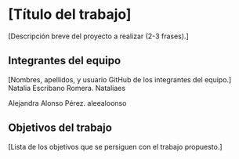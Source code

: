 # [Título del trabajo]

[Descripción breve del proyecto a realizar (2-3 frases).]

## Integrantes del equipo

[Nombres, apellidos, y usuario GitHub de los integrantes del equipo.]
Natalia Escribano Romera. Nataliaes

Alejandra Alonso Pérez. aleealoonso



## Objetivos del trabajo

[Lista de los objetivos que se persiguen con el trabajo propuesto.]
